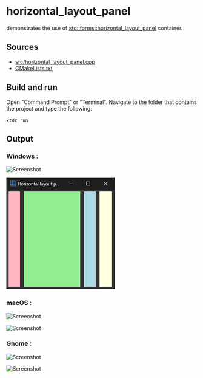 # horizontal_layout_panel

demonstrates the use of [xtd::forms::horizontal_layout_panel](https://gammasoft71.github.io/xtd/reference_guides/latest/classxtd_1_1forms_1_1horizontal__layout__panel.html) container.

## Sources

* [src/horizontal_layout_panel.cpp](src/horizontal_layout_panel.cpp)
* [CMakeLists.txt](CMakeLists.txt)

## Build and run

Open "Command Prompt" or "Terminal". Navigate to the folder that contains the project and type the following:

```shell
xtdc run
```

## Output

### Windows :

![Screenshot](../../../../docs/pictures/examples/horizontal_layout_panel_w.png)

![Screenshot](../../../../docs/pictures/examples/horizontal_layout_panel_wd.png)

### macOS :

![Screenshot](../../../../docs/pictures/examples/horizontal_layout_panel_m.png)

![Screenshot](../../../../docs/pictures/examples/horizontal_layout_panel_md.png)

### Gnome :

![Screenshot](../../../../docs/pictures/examples/horizontal_layout_panel_g.png)

![Screenshot](../../../../docs/pictures/examples/horizontal_layout_panel_gd.png)
